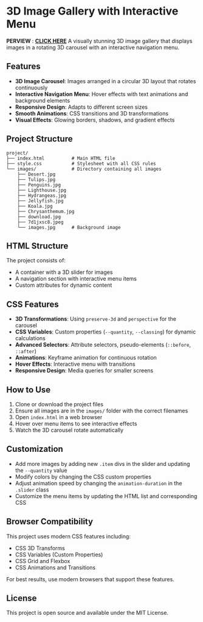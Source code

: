# 3D Image Gallery with Interactive Menu
**PERVIEW** : [**CLICK HERE**](https://oficiall-insta000.github.io/3D-awsom-rotation-css/)
A visually stunning 3D image gallery that displays images in a rotating 3D carousel with an interactive navigation menu.

## Features

- **3D Image Carousel**: Images arranged in a circular 3D layout that rotates continuously
- **Interactive Navigation Menu**: Hover effects with text animations and background elements
- **Responsive Design**: Adapts to different screen sizes
- **Smooth Animations**: CSS transitions and 3D transformations
- **Visual Effects**: Glowing borders, shadows, and gradient effects

## Project Structure

```
project/
├── index.html          # Main HTML file
├── style.css           # Stylesheet with all CSS rules
└── images/             # Directory containing all images
    ├── Desert.jpg
    ├── Tulips.jpg
    ├── Penguins.jpg
    ├── Lighthouse.jpg
    ├── Hydrangeas.jpg
    ├── Jellyfish.jpg
    ├── Koala.jpg
    ├── Chrysanthemum.jpg
    ├── download.jpg
    ├── 7d1jxsc8.jpeg
    └── images.jpg      # Background image
```

## HTML Structure

The project consists of:
- A container with a 3D slider for images
- A navigation section with interactive menu items
- Custom attributes for dynamic content

## CSS Features

- **3D Transformations**: Using `preserve-3d` and `perspective` for the carousel
- **CSS Variables**: Custom properties (`--quantity`, `--classing`) for dynamic calculations
- **Advanced Selectors**: Attribute selectors, pseudo-elements (`::before`, `::after`)
- **Animations**: Keyframe animation for continuous rotation
- **Hover Effects**: Interactive menu with transitions
- **Responsive Design**: Media queries for smaller screens

## How to Use

1. Clone or download the project files
2. Ensure all images are in the `images/` folder with the correct filenames
3. Open `index.html` in a web browser
4. Hover over menu items to see interactive effects
5. Watch the 3D carousel rotate automatically

## Customization

- Add more images by adding new `.item` divs in the slider and updating the `--quantity` value
- Modify colors by changing the CSS custom properties
- Adjust animation speed by changing the `animation-duration` in the `.slider` class
- Customize the menu items by updating the HTML list and corresponding CSS

## Browser Compatibility

This project uses modern CSS features including:
- CSS 3D Transforms
- CSS Variables (Custom Properties)
- CSS Grid and Flexbox
- CSS Animations and Transitions

For best results, use modern browsers that support these features.

## License

This project is open source and available under the MIT License.

